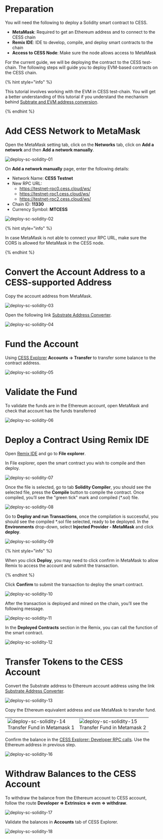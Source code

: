 # Preparation

You will need the following to deploy a Solidity smart contract to CESS.

- **MetaMask**: Required to get an Ethereum address and to connect to the CESS chain
- **Remix IDE**: IDE to develop, compile, and deploy smart contracts to the chain
- **Access to CESS Node**: Make sure the node allows access to MetaMask

For the current guide, we will be deploying the contract to the CESS test-chain. The following steps will guide you to deploy EVM-based contracts on the CESS chain.

{% hint style="info" %}

This tutorial involves working with the EVM in CESS test-chain. You will get a better understanding of this tutorial if you understand the mechanism behind [Subtrate and EVM address conversion](../guides/substrate-evm.md).

{% endhint %}

# Add CESS Network to MetaMask

Open the MetaMask setting tab, click on the **Networks** tab, click on **Add a network** and then **Add a network manually**.

![deploy-sc-solidity-01](../../assets/developer/tutorials/deploy-sc-solidity/01.png)

On **Add a network manually** page, enter the following details:

- Network Name: **CESS Testnet**
- New RPC URL:
   - <https://testnet-rpc0.cess.cloud/ws/>
   - <https://testnet-rpc1.cess.cloud/ws/>
   - <https://testnet-rpc2.cess.cloud/ws/>
- Chain ID: **11330**
- Currency Symbol: **MTCESS**

![deploy-sc-solidity-02](../../assets/developer/tutorials/deploy-sc-solidity/02.png)

{% hint style="info" %}

In case MetaMask is not able to connect your RPC URL, make sure the CORS is allowed for MetaMask in the CESS node.

{% endhint %}

# Convert the Account Address to a CESS-supported Address

Copy the account address from MetaMask.

![deploy-sc-solidity-03](../../assets/developer/tutorials/deploy-sc-solidity/03.png)

Open the following link [Substrate Address Converter](https://hoonsubin.github.io/evm-substrate-address-converter).

![deploy-sc-solidity-04](../../assets/developer/tutorials/deploy-sc-solidity/04.png)

# Fund the Account

Using [CESS Explorer](https://testnet.cess.cloud/) **Accounts -> Transfer** to transfer some balance to the contract address.

![deploy-sc-solidity-05](../../assets/developer/tutorials/deploy-sc-solidity/05.png)

# Validate the Fund

To validate the funds are in the Ethereum account, open MetaMask and check that account has the funds transferred

![deploy-sc-solidity-06](../../assets/developer/tutorials/deploy-sc-solidity/06.png)

# Deploy a Contract Using Remix IDE

Open [Remix IDE](https://remix.ethereum.org/) and go to **File explorer**.

In File explorer, open the smart contract you wish to compile and then deploy.

![deploy-sc-solidity-07](../../assets/developer/tutorials/deploy-sc-solidity/07.png)

Once the file is selected, go to tab **Solidity Compiler**, you should see the selected file, press the **Compile** button to compile the contract. Once compiled, you’ll see the "green tick" mark and compiled (\*.sol) file.

![deploy-sc-solidity-08](../../assets/developer/tutorials/deploy-sc-solidity/08.png)

Go to **Deploy and run Transactions**, once the compilation is successful, you should see the compiled \*.sol file selected, ready to be deployed. In the **Environments** drop-down, select **Injected Provider - MetaMask** and click **deploy**.

![deploy-sc-solidity-09](../../assets/developer/tutorials/deploy-sc-solidity/09.png)

{% hint style="info" %}

When you click **Deploy**, you may need to click confirm in MetaMask to allow Remix to access the account and submit the transaction.

{% endhint %}

Click **Confirm** to submit the transaction to deploy the smart contract.

![deploy-sc-solidity-10](../../assets/developer/tutorials/deploy-sc-solidity/10.png)

After the transaction is deployed and mined on the chain, you’ll see the following message.

![deploy-sc-solidity-11](../../assets/developer/tutorials/deploy-sc-solidity/11.png)

In the **Deployed Contracts** section in the Remix, you can call the function of the smart contract.

![deploy-sc-solidity-12](../../assets/developer/tutorials/deploy-sc-solidity/12.png)

# Transfer Tokens to the CESS Account

Convert the Substrate address to Ethereum account address using the link [Substrate Address Converter](https://hoonsubin.github.io/evm-substrate-address-converter).

![deploy-sc-solidity-13](../../assets/developer/tutorials/deploy-sc-solidity/13.png)

Copy the Ethereum equivalent address and use MetaMask to transfer fund.

<table>
  <tr>
    <td>
      <img src="../../assets/developer/tutorials/deploy-sc-solidity/14.png" alt="deploy-sc-solidity-14"/>
      <br/>Transfer Fund in Metamask 1
    </td>
    <td>
      <img src="../../assets/developer/tutorials/deploy-sc-solidity/15.png" alt="deploy-sc-solidity-15"/>
      <br/>Transfer Fund in Metamask 2
    </td>
  </tr>
</table>

Confirm the balance in the [CESS Explorer: Developer RPC calls](https://testnet.cess.cloud/#/rpc). Use the Ethereum address in previous step.

![deploy-sc-solidity-16](../../assets/developer/tutorials/deploy-sc-solidity/16.png)

# Withdraw Balances to the CESS Account

To withdraw the balance from the Ethereum account to CESS account, follow the route **Developer => Extrinsics => evm => withdraw**.

![deploy-sc-solidity-17](../../assets/developer/tutorials/deploy-sc-solidity/17.png)

Validate the balances in **Accounts** tab of CESS Explorer.

![deploy-sc-solidity-18](../../assets/developer/tutorials/deploy-sc-solidity/18.png)

